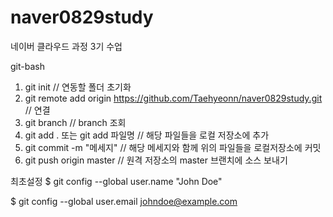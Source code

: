# naver0829study
네이버 클라우드 과정 3기 수업

git-bash

1. git init // 연동할 폴더 초기화
2. git remote add origin https://github.com/Taehyeonn/naver0829study.git // 연결
3. git branch // branch 조회
4. git add . 또는 git add 파일명 // 해당 파일들을 로컬 저장소에 추가
5. git commit -m "메세지" // 해당 메세지와 함께 위의 파일들을 로컬저장소에 커밋
6. git push origin master // 원격 저장소의 master 브랜치에 소스 보내기 

최초설정
$ git config --global user.name "John Doe"

$ git config --global user.email johndoe@example.com

